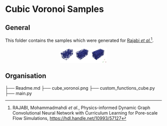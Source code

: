# Cubic Voronoi Samples

## General

This folder contains the samples which were generated for [Rajabi *et al.*](https://hdl.handle.net/10993/57127)[^1].

<img 
    style="display: block; 
           margin-left: auto;
           margin-right: auto;
           width: 30%;"
src=./cube_voronoi.png
alt="Result">
</img>

[^1]: RAJABI, Mohammadmahdi *et al.*, Physics-informed Dynamic Graph Convolutional Neural Network with Curriculum Learning for Pore-scale Flow Simulations, https://hdl.handle.net/10993/57127

## Organisation
├── Readme.md
├── cube_voronoi.png
├── custom_functions_cube.py
├── main.py